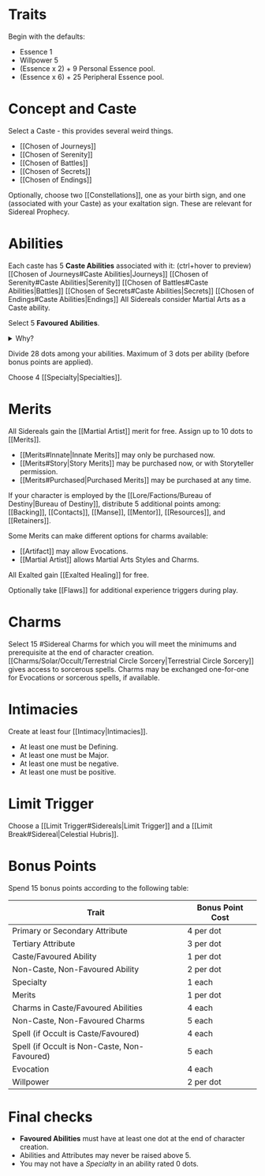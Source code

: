 # Traits

Begin with the defaults: 
- Essence 1
- Willpower 5
- (Essence x 2) + 9 Personal Essence pool.
- (Essence x 6) + 25 Peripheral Essence pool.

# Concept and Caste

Select a Caste - this provides several weird things.
- [[Chosen of Journeys]]
- [[Chosen of Serenity]]
- [[Chosen of Battles]]
- [[Chosen of Secrets]]
- [[Chosen of Endings]]

Optionally, choose two [[Constellations]], one as your birth sign, and one (associated with your Caste) as your exaltation sign. These are relevant for Sidereal Prophecy.
# Abilities

Each caste has 5 **Caste Abilities** associated with it: (ctrl+hover to preview)
[[Chosen of Journeys#Caste Abilities|Journeys]] [[Chosen of Serenity#Caste Abilities|Serenity]] [[Chosen of Battles#Caste Abilities|Battles]] [[Chosen of Secrets#Caste Abilities|Secrets]] [[Chosen of Endings#Caste Abilities|Endings]]
All Sidereals consider Martial Arts as a Caste ability.

Select 5 **Favoured** **Abilities**.
<details>
	<summary>Why?</summary>
 Your choice of <b>Caste</b> and <b>Favored Abilities</b> is important to your character’s future development—it’s less expensive to improve selected Abilities, and to learn Charms associated with them.
</details>

Divide 28 dots among your abilities.
Maximum of 3 dots per ability (before bonus points are applied).

Choose 4 [[Specialty|Specialties]].

# Merits

All Sidereals gain the [[Martial Artist]] merit for free.
Assign up to 10 dots to [[Merits]].
- [[Merits#Innate|Innate Merits]] may only be purchased now.
- [[Merits#Story|Story Merits]] may be purchased now, or with Storyteller permission.
- [[Merits#Purchased|Purchased Merits]] may be purchased at any time.

If your character is employed by the [[Lore/Factions/Bureau of Destiny|Bureau of Destiny]], distribute 5 additional points among: [[Backing]], [[Contacts]], [[Manse]], [[Mentor]], [[Resources]], and [[Retainers]].

Some Merits can make different options for charms available:
- [[Artifact]] may allow Evocations.
- [[Martial Artist]] allows Martial Arts Styles and Charms.

All Exalted gain [[Exalted Healing]] for free.

Optionally take [[Flaws]] for additional experience triggers during play.
# Charms

Select 15 #Sidereal Charms for which you will meet the minimums and prerequisite at the end of character creation.
[[Charms/Solar/Occult/Terrestrial Circle Sorcery|Terrestrial Circle Sorcery]] gives access to sorcerous spells.
Charms may be exchanged one-for-one for Evocations or sorcerous spells, if available.

# Intimacies 

Create at least four [[Intimacy|Intimacies]]. 
- At least one must be Defining.
- At least one must be Major.
- At least one must be negative.
- At least one must be positive.

# Limit Trigger

Choose a [[Limit Trigger#Sidereals|Limit Trigger]] and a [[Limit Break#Sidereal|Celestial Hubris]].

# Bonus Points

Spend 15 bonus points according to the following table:

| Trait                                        | Bonus Point Cost |
| -------------------------------------------- | ---------------- |
| Primary or Secondary Attribute               | 4 per dot        |
| Tertiary Attribute                           | 3 per dot        |
| Caste/Favoured Ability                       | 1 per dot        |
| Non-Caste, Non-Favoured Ability              | 2 per dot        |
| Specialty                                    | 1 each           |
| Merits                                       | 1 per dot        |
| Charms in Caste/Favoured Abilities           | 4 each           |
| Non-Caste, Non-Favoured Charms               | 5 each           |
| Spell (if Occult is Caste/Favoured)          | 4 each           |
| Spell (if Occult is Non-Caste, Non-Favoured) | 5 each           |
| Evocation                                    | 4 each           |
| Willpower                                    | 2 per dot        |

# Final checks

- **Favoured Abilities** must have at least one dot at the end of character creation.
- Abilities and Attributes may never be raised above 5. 
- You may not have a *Specialty* in an ability rated 0 dots.